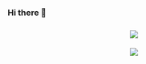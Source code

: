 ### Hi there 👋

<!--
**eunmin-kim/eunmin-kim** is a ✨ _special_ ✨ repository because its `README.md` (this file) appears on your GitHub profile.

Here are some ideas to get you started:

- 🔭 I’m currently working on ...
- 🌱 I’m currently learning ...
- 👯 I’m looking to collaborate on ...
- 🤔 I’m looking for help with ...
- 💬 Ask me about ...
- 📫 How to reach me: ...
- 😄 Pronouns: ...
- ⚡ Fun fact: ...
-->
<div style="text-align:center;"> <img style="margin: 10px auto" src="https://github-readme-stats.vercel.app/api/top-langs/?username=eunmin-kim" /> </div>
<div style="text-align:center;"> <img style="margin: 10px auto" src="https://github-readme-stats.vercel.app/api?username=eunmin-kim" /> </div>
<!-- <center>[![Top Langs](https://github-readme-stats.vercel.app/api/top-langs/?username=eunmin-kim)](https://github.com/anuraghazra/github-readme-stats)</center> -->
<!-- <center>[![Eunmin Kim Github Stats](https://github-readme-stats.vercel.app/api?username=eunmin-kim)](https://github.com/anuraghazra/github-readme-stats)</center> -->
